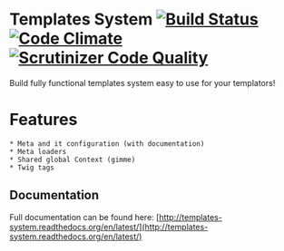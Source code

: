 Templates System [![Build Status](https://travis-ci.org/SuperdeskWebPublisher/templates-system.svg?branch=master)](https://travis-ci.org/SuperdeskWebPublisher/templates-system) [![Code Climate](https://codeclimate.com/github/SuperdeskWebPublisher/templates-system/badges/gpa.svg)](https://codeclimate.com/github/SuperdeskWebPublisher/templates-system) [![Scrutinizer Code Quality](https://scrutinizer-ci.com/g/SuperdeskWebPublisher/templates-system/badges/quality-score.png?b=master)](https://scrutinizer-ci.com/g/SuperdeskWebPublisher/templates-system/?branch=master)
================

Build fully functional templates system easy to use for your templators!

Features
========

    * Meta and it configuration (with documentation)
    * Meta loaders
    * Shared global Context (gimme)
    * Twig tags

## Documentation

Full documentation can be found here: [http://templates-system.readthedocs.org/en/latest/](http://templates-system.readthedocs.org/en/latest/)
